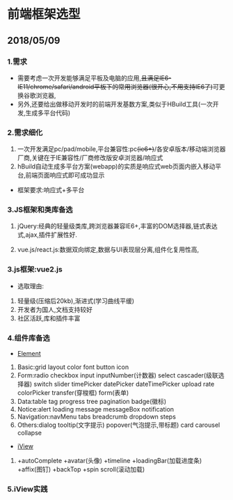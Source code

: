 # 前端框架选型

## 2018/05/09

### 1.需求

* 需要考虑一次开发能够满足平板及电脑的应用,<del>且满足IE6-IE11/chrome/safari/android平板下的常用浏览器(很开心,不用支持IE6了)</del>可更换谷歌浏览器,
* 另外,还要给出做移动开发时的前端开发基数方案,类似于HBuild工具(一次开发,生成多平台代码)

### 2.需求细化

1. 一次开发满足pc/pad/mobile,平台兼容性:pc<del>(ie6+)</del>/各安卓版本/移动端浏览器厂商,关键在于IE兼容性/厂商修改版安卓浏览器/响应式
2. hBuild自动生成多平台方案(webapp)的实质是响应式web页面内嵌入移动平台,前端页面响应式即可成功显示

* 框架要求:响应式+多平台

### 3.JS框架和类库备选

1. jQuery:经典的轻量级类库,跨浏览器兼容IE6+,丰富的DOM选择器,链式表达式,ajax,插件扩展性好.

2. vue.js/react.js:数据双向绑定,数据与UI表现层分离,组件化复用性高,

### 3.js框架:vue2.js

* 选取理由:
1. 轻量级(压缩后20kb),渐进式(学习曲线平缓)
2. 开发者为国人,文档支持较好
3. 社区活跃,库和插件丰富

### 4.组件库备选

* [Element](http://element-cn.eleme.io/#/zh-CN)

1. Basic:grid layout color font button icon
2. Form:radio checkbox input inputNumber(计数器) select cascader(级联选择器) switch slider timePicker datePicker dateTimePicker upload rate colorPicker transfer(穿梭框) form(表单)
3. Data:table tag progress tree pagination badge(徽标)
4. Notice:alert loading message messageBox notification
5. Navigation:navMenu tabs breadcrumb dropdown steps
6. Others:dialog tooltip(文字提示) popover(气泡提示,带标题) card carousel collapse

* [iView](https://www.iviewui.com/)
1. +autoComplete +avatar(头像) +timeline +loadingBar(加载进度条) +affix(图钉) +backTop +spin scroll(滚动加载)

### 5.iView实践

